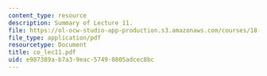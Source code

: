 ```yaml
---
content_type: resource
description: Summary of Lecture 11.
file: https://ol-ocw-studio-app-production.s3.amazonaws.com/courses/18-997-topics-in-combinatorial-optimization-spring-2004/e987389ab7a39eac57490805adcec8bc_co_lec11.pdf
file_type: application/pdf
resourcetype: Document
title: co_lec11.pdf
uid: e987389a-b7a3-9eac-5749-0805adcec8bc
---
```

